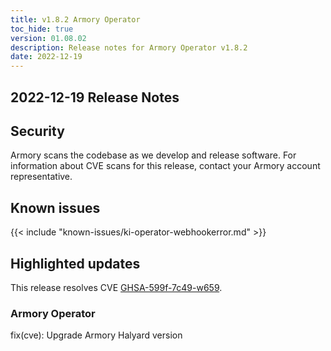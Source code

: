 ```yaml
---
title: v1.8.2 Armory Operator
toc_hide: true
version: 01.08.02
description: Release notes for Armory Operator v1.8.2
date: 2022-12-19
---
```


## 2022-12-19 Release Notes

## Security

Armory scans the codebase as we develop and release software. For information about CVE scans for this release, contact your Armory account representative.

## Known issues

{{< include "known-issues/ki-operator-webhookerror.md" >}}

## Highlighted updates

This release resolves CVE [GHSA-599f-7c49-w659](https://github.com/advisories/GHSA-599f-7c49-w659).

### Armory Operator

fix(cve): Upgrade Armory Halyard version